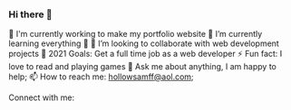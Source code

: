 ### Hi there 👋

🔭 I'm currently working to make my portfolio website
🌱 I’m currently learning everything 🤣
👯 I’m looking to collaborate with web development projects
🥅 2021 Goals: Get a full time job as a web developer
⚡ Fun fact: I love to read and playing games
💬 Ask me about anything, I am happy to help;
📫 How to reach me: hollowsamff@aol.com;

Connect with me:

<!--
**hollowsamff/hollowsamff** is a ✨ _special_ ✨ repository because its `README.md` (this file) appears on your GitHub profile.

Here are some ideas to get you started:

- 🔭 I’m currently working on ...
- 🌱 I’m currently learning ...
- 👯 I’m looking to collaborate on ...
- 🤔 I’m looking for help with ...
- 💬 Ask me about ...
- 📫 How to reach me: ...
- 😄 Pronouns: ...
- ⚡ Fun fact: ...
-->
